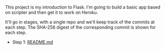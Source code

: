 This project is my introduction to Flask.  I'm going to build a basic app based on scripter and then get it to work on Heroku.

It'll go in stages, with a single repo and we'll keep track of the commits at each step.  The SHA-256 digest of the corresponding commit is shown for each step.

- Step 1:  [README.md](README1.md)